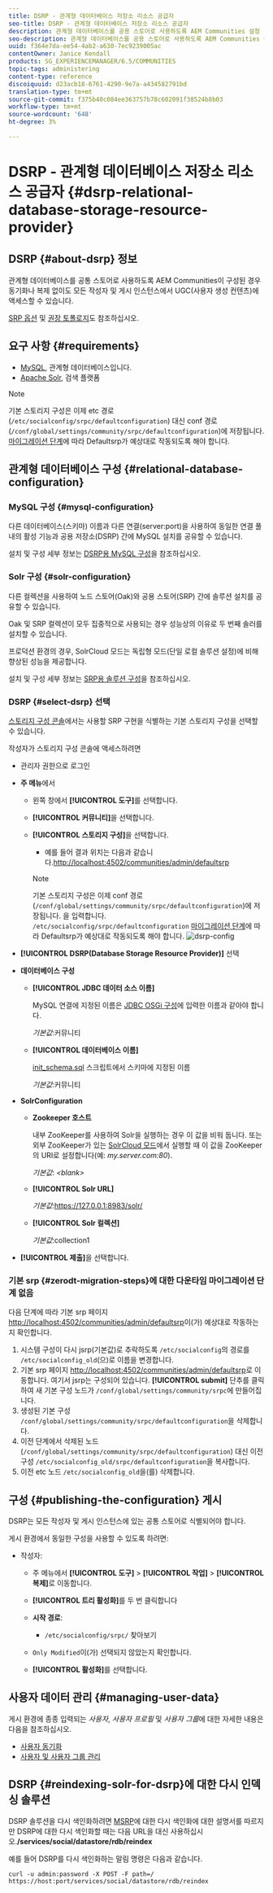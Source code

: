 ```yaml
---
title: DSRP - 관계형 데이터베이스 저장소 리소스 공급자
seo-title: DSRP - 관계형 데이터베이스 저장소 리소스 공급자
description: 관계형 데이터베이스를 공용 스토어로 사용하도록 AEM Communities 설정
seo-description: 관계형 데이터베이스를 공용 스토어로 사용하도록 AEM Communities 설정
uuid: f364e7da-ee54-4ab2-a630-7ec9239005ac
contentOwner: Janice Kendall
products: SG_EXPERIENCEMANAGER/6.5/COMMUNITIES
topic-tags: administering
content-type: reference
discoiquuid: d23acb18-6761-4290-9e7a-a434582791bd
translation-type: tm+mt
source-git-commit: f375b40c084ee363757b78c602091f38524b8b03
workflow-type: tm+mt
source-wordcount: '648'
ht-degree: 3%

---
```



# DSRP - 관계형 데이터베이스 저장소 리소스 공급자 {#dsrp-relational-database-storage-resource-provider}

## DSRP {#about-dsrp} 정보

관계형 데이터베이스를 공통 스토어로 사용하도록 AEM Communities이 구성된 경우 동기화나 복제 없이도 모든 작성자 및 게시 인스턴스에서 UGC(사용자 생성 컨텐츠)에 액세스할 수 있습니다.

[SRP 옵션](working-with-srp.md#characteristics-of-srp-options) 및 [권장 토폴로지](topologies.md)도 참조하십시오.

## 요구 사항 {#requirements}

* [MySQL](#mysql-configuration), 관계형 데이터베이스입니다.
* [Apache Solr](#solr-configuration), 검색 플랫폼

>[!NOTE]
>
>기본 스토리지 구성은 이제 etc 경로(`/etc/socialconfig/srpc/defaultconfiguration`) 대신 conf 경로(`/conf/global/settings/community/srpc/defaultconfiguration`)에 저장됩니다. [마이그레이션 단계](#zerodt-migration-steps)에 따라 Defaultsrp가 예상대로 작동되도록 해야 합니다.

## 관계형 데이터베이스 구성 {#relational-database-configuration}

### MySQL 구성 {#mysql-configuration}

다른 데이터베이스(스키마) 이름과 다른 연결(server:port)을 사용하여 동일한 연결 풀 내의 활성 기능과 공용 저장소(DSRP) 간에 MySQL 설치를 공유할 수 있습니다.

설치 및 구성 세부 정보는 [DSRP용 MySQL 구성](dsrp-mysql.md)을 참조하십시오.

### Solr 구성 {#solr-configuration}

다른 컬렉션을 사용하여 노드 스토어(Oak)와 공용 스토어(SRP) 간에 솔루션 설치를 공유할 수 있습니다.

Oak 및 SRP 컬렉션이 모두 집중적으로 사용되는 경우 성능상의 이유로 두 번째 솔러를 설치할 수 있습니다.

프로덕션 환경의 경우, SolrCloud 모드는 독립형 모드(단일 로컬 솔루션 설정)에 비해 향상된 성능을 제공합니다.

설치 및 구성 세부 정보는 [SRP용 솔루션 구성](solr.md)을 참조하십시오.

### DSRP {#select-dsrp} 선택

[스토리지 구성 콘솔](srp-config.md)에서는 사용할 SRP 구현을 식별하는 기본 스토리지 구성을 선택할 수 있습니다.

작성자가 스토리지 구성 콘솔에 액세스하려면

* 관리자 권한으로 로그인
* **주 메뉴**&#x200B;에서

   * 왼쪽 창에서 **[!UICONTROL 도구]**&#x200B;를 선택합니다.
   * **[!UICONTROL 커뮤니티]**&#x200B;을 선택합니다.
   * **[!UICONTROL 스토리지 구성]**&#x200B;을 선택합니다.

      * 예를 들어 결과 위치는 다음과 같습니다.[http://localhost:4502/communities/admin/defaultsrp](http://localhost:4502/communities/admin/defaultsrp)
      >[!NOTE]
      >
      >기본 스토리지 구성은 이제 conf 경로(`/conf/global/settings/community/srpc/defaultconfiguration`)에 저장됩니다.      을 입력합니다. `/etc/socialconfig/srpc/defaultconfiguration` [마이그레이션 단계](#zerodt-migration-steps)에 따라 Defaultsrp가 예상대로 작동되도록 해야 합니다.
   ![dsrp-config](assets/dsrp-config.png)

* **[!UICONTROL DSRP(Database Storage Resource Provider)]** 선택
* **데이터베이스 구성**

   * **[!UICONTROL JDBC 데이터 소스 이름]**

      MySQL 연결에 지정된 이름은 [JDBC OSGi 구성](dsrp-mysql.md#configurejdbcconnections)에 입력한 이름과 같아야 합니다.

      *기본값*:커뮤니티

   * **[!UICONTROL 데이터베이스 이름]**

      [init_schema.sql](dsrp-mysql.md#obtain-the-sql-script) 스크립트에서 스키마에 지정된 이름

      *기본값*:커뮤니티

* **SolrConfiguration**

   * **[](https://cwiki.apache.org/confluence/display/solr/Using+ZooKeeper+to+Manage+Configuration+Files)Zookeeper 호스트**

      내부 ZooKeeper를 사용하여 Solr을 실행하는 경우 이 값을 비워 둡니다. 또는 외부 ZooKeeper가 있는 [SolrCloud 모드](solr.md#solrcloud-mode)에서 실행할 때 이 값을 ZooKeeper의 URI로 설정합니다(예: *my.server.com:80*).

      *기본값*:  *&lt;blank>*

   * **[!UICONTROL Solr URL]**

      *기본값*:https://127.0.0.1:8983/solr/

   * **[!UICONTROL Solr 컬렉션]**

      *기본값*:collection1

* **[!UICONTROL 제출]**&#x200B;을 선택합니다.

### 기본 srp {#zerodt-migration-steps}에 대한 다운타임 마이그레이션 단계 없음

다음 단계에 따라 기본 srp 페이지 [http://localhost:4502/communities/admin/defaultsrp](http://localhost:4502/communities/admin/defaultsrp)이(가) 예상대로 작동하는지 확인합니다.

1. 시스템 구성이 다시 jsrp(기본값)로 추락하도록 `/etc/socialconfig`의 경로를 `/etc/socialconfig_old`(으)로 이름을 변경합니다.
1. 기본 srp 페이지 [http://localhost:4502/communities/admin/defaultsrp](http://localhost:4502/communities/admin/defaultsrp)로 이동합니다. 여기서 jsrp는 구성되어 있습니다. **[!UICONTROL submit]** 단추를 클릭하여 새 기본 구성 노드가 `/conf/global/settings/community/srpc`에 만들어집니다.
1. 생성된 기본 구성 `/conf/global/settings/community/srpc/defaultconfiguration`을 삭제합니다.
1. 이전 단계에서 삭제된 노드(`/conf/global/settings/community/srpc/defaultconfiguration`) 대신 이전 구성 `/etc/socialconfig_old/srpc/defaultconfiguration`을 복사합니다.
1. 이전 etc 노드 `/etc/socialconfig_old`을(를) 삭제합니다.

## 구성 {#publishing-the-configuration} 게시

DSRP는 모든 작성자 및 게시 인스턴스에 있는 공통 스토어로 식별되어야 합니다.

게시 환경에서 동일한 구성을 사용할 수 있도록 하려면:

* 작성자:

   * 주 메뉴에서 **[!UICONTROL 도구]** > **[!UICONTROL 작업]** > **[!UICONTROL 복제]**&#x200B;로 이동합니다.
   * **[!UICONTROL 트리 활성화]**&#x200B;를 두 번 클릭합니다
   * **시작 경로**:

      * `/etc/socialconfig/srpc/` 찾아보기
   * `Only Modified`이(가) 선택되지 않았는지 확인합니다.
   * **[!UICONTROL 활성화]**&#x200B;를 선택합니다.


## 사용자 데이터 관리 {#managing-user-data}

게시 환경에 종종 입력되는 *사용자*, *사용자 프로필* 및 *사용자 그룹*&#x200B;에 대한 자세한 내용은 다음을 참조하십시오.

* [사용자 동기화](sync.md)
* [사용자 및 사용자 그룹 관리](users.md)

## DSRP {#reindexing-solr-for-dsrp}에 대한 다시 인덱싱 솔루션

DSRP 솔루션을 다시 색인화하려면 [MSRP](msrp.md#msrp-reindex-tool)에 대한 다시 색인화에 대한 설명서를 따르지만 DSRP에 대한 다시 색인화할 때는 다음 URL을 대신 사용하십시오.**/services/social/datastore/rdb/reindex**

예를 들어 DSRP를 다시 색인화하는 말림 명령은 다음과 같습니다.

```shell
curl -u admin:password -X POST -F path=/ https://host:port/services/social/datastore/rdb/reindex
```

